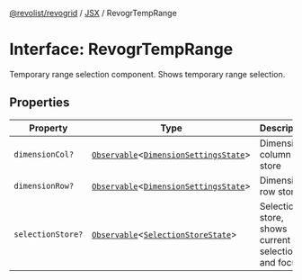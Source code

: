 [@revolist/revogrid](README.md) / [JSX](Namespace.JSX.md) / RevogrTempRange

# Interface: RevogrTempRange

Temporary range selection component. Shows temporary range selection.

## Properties

| Property | Type | Description | Defined in |
| ------ | ------ | ------ | ------ |
| `dimensionCol?` | [`Observable`](TypeAlias.Observable.md)\<[`DimensionSettingsState`](Interface.DimensionSettingsState.md)\> | Dimension column store | [src/components.d.ts:2071](https://github.com/revolist/revogrid/blob/08de4537b2052abd86ff4eb5461780401e3c4fcb/src/components.d.ts#L2071) |
| `dimensionRow?` | [`Observable`](TypeAlias.Observable.md)\<[`DimensionSettingsState`](Interface.DimensionSettingsState.md)\> | Dimension row store | [src/components.d.ts:2075](https://github.com/revolist/revogrid/blob/08de4537b2052abd86ff4eb5461780401e3c4fcb/src/components.d.ts#L2075) |
| `selectionStore?` | [`Observable`](TypeAlias.Observable.md)\<[`SelectionStoreState`](TypeAlias.SelectionStoreState.md)\> | Selection store, shows current selection and focus | [src/components.d.ts:2079](https://github.com/revolist/revogrid/blob/08de4537b2052abd86ff4eb5461780401e3c4fcb/src/components.d.ts#L2079) |
